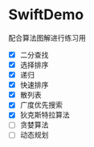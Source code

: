 # SwiftDemo
配合算法图解进行练习用
- [x] 二分查找
- [x] 选择排序
- [x] 递归
- [x] 快速排序
- [x] 散列表
- [x] 广度优先搜索
- [x] 狄克斯特拉算法
- [ ] 贪婪算法
- [ ] 动态规划
